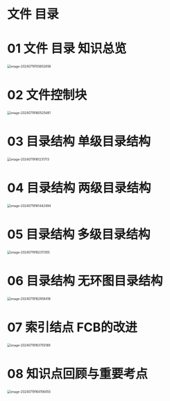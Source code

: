# 文件 目录



# 01 文件 目录 知识总览

<img src="https://cvp.oss-cn-shanghai.aliyuncs.com/picgo/202407191556363.png" alt="image-20240719155652856" style="zoom:50%;" />



# 02 文件控制块

<img src="https://cvp.oss-cn-shanghai.aliyuncs.com/picgo/202407191605094.png" alt="image-20240719160525481" style="zoom:50%;" />



# 03 目录结构 单级目录结构

<img src="https://cvp.oss-cn-shanghai.aliyuncs.com/picgo/202407191612003.png" alt="image-20240719161231713" style="zoom:50%;" />



# 04 目录结构 两级目录结构

<img src="https://cvp.oss-cn-shanghai.aliyuncs.com/picgo/202407191614714.png" alt="image-20240719161442494" style="zoom:50%;" />



# 05 目录结构 多级目录结构

<img src="https://cvp.oss-cn-shanghai.aliyuncs.com/picgo/202407191623777.png" alt="image-20240719162311355" style="zoom:50%;" />



# 06 目录结构 无环图目录结构

<img src="https://cvp.oss-cn-shanghai.aliyuncs.com/picgo/202407191629767.png" alt="image-20240719162958416" style="zoom:50%;" />



# 07 索引结点 FCB的改进

<img src="https://cvp.oss-cn-shanghai.aliyuncs.com/picgo/202407191637525.png" alt="image-20240719163755189" style="zoom:50%;" />



# 08 知识点回顾与重要考点

<img src="https://cvp.oss-cn-shanghai.aliyuncs.com/picgo/202407191641835.png" alt="image-20240719164156450" style="zoom:50%;" />
